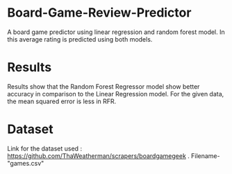 # Board-Game-Review-Predictor
A board game predictor using linear regression and random forest model.
In this average rating is predicted using both models.
# Results
Results show that the Random Forest Regressor model show better accuracy in comparison to the Linear Regression model.
For the given data, the mean squared error is less in RFR. 
# Dataset
Link for the dataset used : https://github.com/ThaWeatherman/scrapers/boardgamegeek . Filename- "games.csv"
